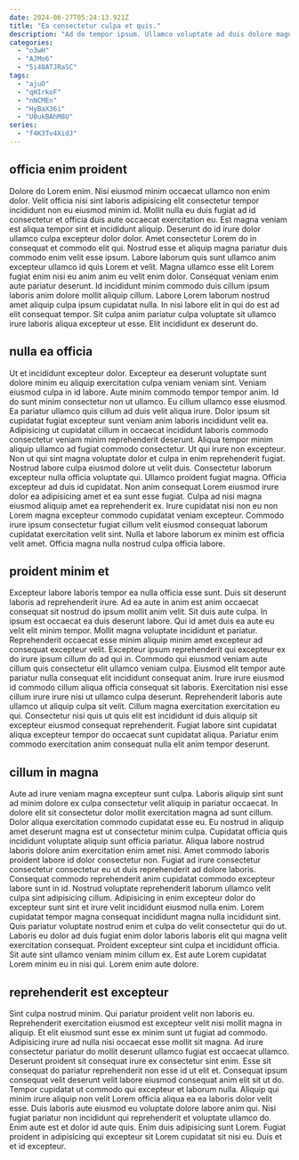 ```yaml
---
date: 2024-06-27T05:24:13.921Z
title: "Ea consectetur culpa et quis."
description: "Ad do tempor ipsum. Ullamco voluptate ad duis dolore magna aliqua tempor nulla commodo pariatur dolor ut Lorem."
categories:
  - "o3wH"
  - "AJMo6"
  - "5i48ATJRaSC"
tags:
  - "ajuO"
  - "qHIrkoF"
  - "nNCMEn"
  - "HyBaX36i"
  - "U0ukBAhM8U"
series:
  - "f4K3Tv4XidJ"
---
```



## officia enim proident

Dolore do Lorem enim. Nisi eiusmod minim occaecat ullamco non enim dolor. Velit officia nisi sint laboris adipisicing elit consectetur tempor incididunt non eu eiusmod minim id. Mollit nulla eu duis fugiat ad id consectetur et officia duis aute occaecat exercitation eu. Est magna veniam est aliqua tempor sint et incididunt aliquip. Deserunt do id irure dolor ullamco culpa excepteur dolor dolor. Amet consectetur Lorem do in consequat et commodo elit qui.
Nostrud esse et aliquip magna pariatur duis commodo enim velit esse ipsum. Labore laborum quis sunt ullamco anim excepteur ullamco id quis Lorem et velit. Magna ullamco esse elit Lorem fugiat enim nisi eu anim anim eu velit enim dolor. Consequat veniam enim aute pariatur deserunt.
Id incididunt minim commodo duis cillum ipsum laboris anim dolore mollit aliquip cillum. Labore Lorem laborum nostrud amet aliquip culpa ipsum cupidatat nulla. In nisi labore elit in qui do est ad elit consequat tempor. Sit culpa anim pariatur culpa voluptate sit ullamco irure laboris aliqua excepteur ut esse. Elit incididunt ex deserunt do.

## nulla ea officia

Ut et incididunt excepteur dolor. Excepteur ea deserunt voluptate sunt dolore minim eu aliquip exercitation culpa veniam veniam sint. Veniam eiusmod culpa in id labore. Aute minim commodo tempor tempor anim. Id do sunt minim consectetur non ut ullamco. Eu cillum ullamco esse eiusmod. Ea pariatur ullamco quis cillum ad duis velit aliqua irure.
Dolor ipsum sit cupidatat fugiat excepteur sunt veniam anim laboris incididunt velit ea. Adipisicing ut cupidatat cillum in occaecat incididunt laboris commodo consectetur veniam minim reprehenderit deserunt. Aliqua tempor minim aliquip ullamco ad fugiat commodo consectetur. Ut qui irure non excepteur. Non ut qui sint magna voluptate dolor et culpa in enim reprehenderit fugiat. Nostrud labore culpa eiusmod dolore ut velit duis. Consectetur laborum excepteur nulla officia voluptate qui.
Ullamco proident fugiat magna. Officia excepteur ad duis id cupidatat. Non anim consequat Lorem eiusmod irure dolor ea adipisicing amet et ea sunt esse fugiat. Culpa ad nisi magna eiusmod aliquip amet ea reprehenderit ex. Irure cupidatat nisi non eu non Lorem magna excepteur commodo cupidatat veniam excepteur. Commodo irure ipsum consectetur fugiat cillum velit eiusmod consequat laborum cupidatat exercitation velit sint. Nulla et labore laborum ex minim est officia velit amet. Officia magna nulla nostrud culpa officia labore.

## proident minim et

Excepteur labore laboris tempor ea nulla officia esse sunt. Duis sit deserunt laboris ad reprehenderit irure. Ad ea aute in anim est anim occaecat consequat sit nostrud do ipsum mollit anim velit. Sit duis aute culpa. In ipsum est occaecat ea duis deserunt labore. Qui id amet duis ea aute eu velit elit minim tempor. Mollit magna voluptate incididunt et pariatur. Reprehenderit occaecat esse minim aliquip minim amet excepteur ad consequat excepteur velit.
Excepteur ipsum reprehenderit qui excepteur ex do irure ipsum cillum do ad qui in. Commodo qui eiusmod veniam aute cillum quis consectetur elit ullamco veniam culpa. Eiusmod elit tempor aute pariatur nulla consequat elit incididunt consequat anim. Irure irure eiusmod id commodo cillum aliqua officia consequat sit laboris.
Exercitation nisi esse cillum irure irure nisi ut ullamco culpa deserunt. Reprehenderit laboris aute ullamco ut aliquip culpa sit velit. Cillum magna exercitation exercitation eu qui. Consectetur nisi quis ut quis elit est incididunt id duis aliquip sit excepteur eiusmod consequat reprehenderit. Fugiat labore sint cupidatat aliqua excepteur tempor do occaecat sunt cupidatat aliqua. Pariatur enim commodo exercitation anim consequat nulla elit anim tempor deserunt.

## cillum in magna

Aute ad irure veniam magna excepteur sunt culpa. Laboris aliquip sint sunt ad minim dolore ex culpa consectetur velit aliquip in pariatur occaecat. In dolore elit sit consectetur dolor mollit exercitation magna ad sunt cillum. Dolor aliqua exercitation commodo cupidatat esse eu. Eu nostrud in aliquip amet deserunt magna est ut consectetur minim culpa. Cupidatat officia quis incididunt voluptate aliquip sunt officia pariatur. Aliqua labore nostrud laboris dolore anim exercitation enim amet nisi.
Amet commodo laboris proident labore id dolor consectetur non. Fugiat ad irure consectetur consectetur consectetur eu ut duis reprehenderit ad dolore laboris. Consequat commodo reprehenderit anim cupidatat commodo excepteur labore sunt in id. Nostrud voluptate reprehenderit laborum ullamco velit culpa sint adipisicing cillum. Adipisicing in enim excepteur dolor do excepteur sunt sint et irure velit incididunt eiusmod nulla enim. Lorem cupidatat tempor magna consequat incididunt magna nulla incididunt sint.
Quis pariatur voluptate nostrud enim et culpa do velit consectetur qui do ut. Laboris eu dolor ad duis fugiat enim dolor laboris laboris elit qui magna velit exercitation consequat. Proident excepteur sint culpa et incididunt officia. Sit aute sint ullamco veniam minim cillum ex. Est aute Lorem cupidatat Lorem minim eu in nisi qui. Lorem enim aute dolore.

## reprehenderit est excepteur

Sint culpa nostrud minim. Qui pariatur proident velit non laboris eu. Reprehenderit exercitation eiusmod est excepteur velit nisi mollit magna in aliquip. Et elit eiusmod sunt esse ex minim sunt ut fugiat ad commodo.
Adipisicing irure ad nulla nisi occaecat esse mollit sit magna. Ad irure consectetur pariatur do mollit deserunt ullamco fugiat est occaecat ullamco. Deserunt proident sit consequat irure ex consectetur sint enim. Esse sit consequat do pariatur reprehenderit non esse id ut elit et. Consequat ipsum consequat velit deserunt velit labore eiusmod consequat anim elit sit ut do.
Tempor cupidatat ut commodo qui excepteur et laborum nulla. Aliquip qui minim irure aliquip non velit Lorem officia aliqua ea ea laboris dolor velit esse. Duis laboris aute eiusmod eu voluptate dolore labore anim qui. Nisi fugiat pariatur non incididunt qui reprehenderit et voluptate ullamco do. Enim aute est et dolor id aute quis. Enim duis adipisicing sunt Lorem. Fugiat proident in adipisicing qui excepteur sit Lorem cupidatat sit nisi eu. Duis et et id excepteur.

